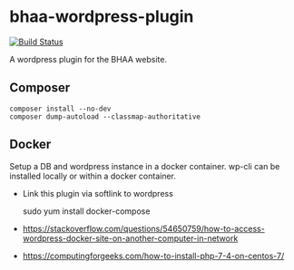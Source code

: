 # bhaa-wordpress-plugin

[![Build Status](https://github.com/emeraldjava/bhaa-wordpress-plugin/workflows/build/badge.svg)](https://github.com/emeraldjava/bhaa-wordpress-plugin)

A wordpress plugin for the BHAA website.

## Composer

    composer install --no-dev
    composer dump-autoload --classmap-authoritative

## Docker

Setup a DB and wordpress instance in a docker container. wp-cli can be installed locally or within a docker container.

- Link this plugin via softlink to wordpress

    sudo yum install docker-compose

- https://stackoverflow.com/questions/54650759/how-to-access-wordpress-docker-site-on-another-computer-in-network
- https://computingforgeeks.com/how-to-install-php-7-4-on-centos-7/